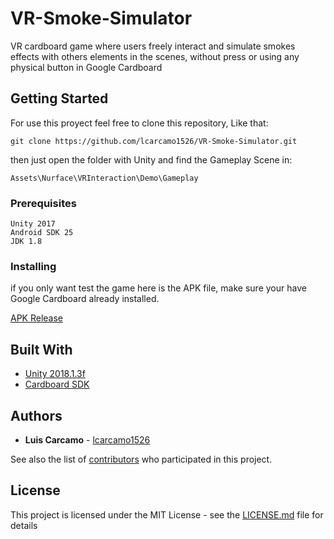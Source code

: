 # VR-Smoke-Simulator
 
VR cardboard game where users freely interact and simulate smokes effects with others elements in the scenes, without press or using any physical button in Google Cardboard

## Getting Started

For use this proyect feel free to clone this repository, Like that:

```
git clone https://github.com/lcarcamo1526/VR-Smoke-Simulator.git

```
then just open the folder with Unity and find the Gameplay Scene in:

```
Assets\Nurface\VRInteraction\Demo\Gameplay
```


### Prerequisites

```
Unity 2017
Android SDK 25
JDK 1.8
```

### Installing

if you only want test the game here is the APK file, make sure your have Google Cardboard already installed.

[APK Release](https://github.com/lcarcamo1526/VR-Smoke-Simulator/releases)


## Built With

* [Unity 2018.1.3f](https://unity3d.com/)
* [Cardboard SDK](https://vr.google.com/cardboard/) 

## Authors

* **Luis Carcamo** - [lcarcamo1526](https://github.com/lcarcamo1526)

See also the list of [contributors](https://github.com/your/project/contributors) who participated in this project.

## License

This project is licensed under the MIT License - see the [LICENSE.md](LICENSE.md) file for details


